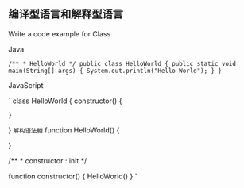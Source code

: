## 编译型语言和解释型语言

Write a code example for Class

Java

`
  /**
    * HelloWorld
    */
  public class HelloWorld {
    public static void main(String[] args) {
      System.out.println("Hello World");
    }
  }
`

JavaScript

`
  class HelloWorld { 
    constructor() { 

    }
  }
`
解构语法糖
`
  function HelloWorld() { 
    
  }

  /**
    * constructor : init 
    */

  function constructor() { 
    HelloWorld()
  }
`